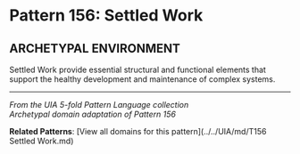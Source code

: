 # Pattern 156: Settled Work

## ARCHETYPAL ENVIRONMENT

Settled Work provide essential structural and functional elements that support the healthy development and maintenance of complex systems.

---

*From the UIA 5-fold Pattern Language collection*  
*Archetypal domain adaptation of Pattern 156*

**Related Patterns**: [View all domains for this pattern](../../UIA/md/T156 Settled Work.md)